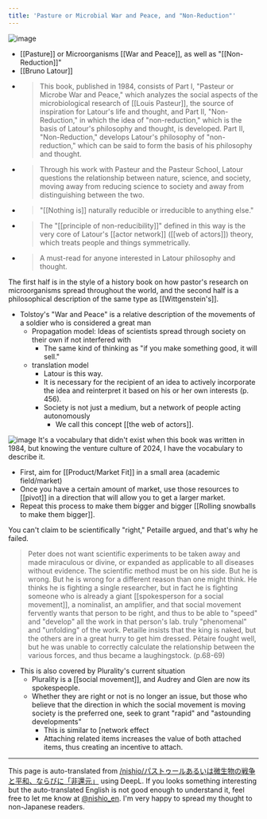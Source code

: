 ```yaml
---
title: 'Pasture or Microbial War and Peace, and "Non-Reduction"'
---
```


![image](https://gyazo.com/0d5db85c454ffddafd7fb8f2b1e30406/thumb/1000)
- [[Pasture]] or Microorganisms [[War and Peace]], as well as "[[Non-Reduction]]"
- [[Bruno Latour]]
- > This book, published in 1984, consists of Part I, "Pasteur or Microbe War and Peace," which analyzes the social aspects of the microbiological research of [[Louis Pasteur]], the source of inspiration for Latour's life and thought, and Part II, "Non-Reduction," in which the idea of "non-reduction," which is the basis of Latour's philosophy and thought, is developed. Part II, "Non-Reduction," develops Latour's philosophy of "non-reduction," which can be said to form the basis of his philosophy and thought.
- >  Through his work with Pasteur and the Pasteur School, Latour questions the relationship between nature, science, and society, moving away from reducing science to society and away from distinguishing between the two.
- >  "[[Nothing is]] naturally reducible or irreducible to anything else."
- >  The "[[principle of non-reducibility]]" defined in this way is the very core of Latour's [[actor network]] ([[web of actors]]) theory, which treats people and things symmetrically.
- >  A must-read for anyone interested in Latour philosophy and thought.


The first half is in the style of a history book on how pastor's research on microorganisms spread throughout the world, and the second half is a philosophical description of the same type as [[Wittgenstein's]].
- Tolstoy's "War and Peace" is a relative description of the movements of a soldier who is considered a great man
    - Propagation model: Ideas of scientists spread through society on their own if not interfered with
        - The same kind of thinking as "if you make something good, it will sell."
    - translation model
        - Latour is this way.
        - It is necessary for the recipient of an idea to actively incorporate the idea and reinterpret it based on his or her own interests (p. 456).
        - Society is not just a medium, but a network of people acting autonomously
            - We call this concept [[the web of actors]].

![image](https://gyazo.com/5bca14149a78d8edc89e7df6881cb4f8/thumb/1000)
It's a vocabulary that didn't exist when this book was written in 1984, but knowing the venture culture of 2024, I have the vocabulary to describe it.
- First, aim for [[Product/Market Fit]] in a small area (academic field/market)
- Once you have a certain amount of market, use those resources to [[pivot]] in a direction that will allow you to get a larger market.
- Repeat this process to make them bigger and bigger [[Rolling snowballs to make them bigger]].


You can't claim to be scientifically "right," Petaille argued, and that's why he failed.
> Peter does not want scientific experiments to be taken away and made miraculous or divine, or expanded as applicable to all diseases without evidence. The scientific method must be on his side. But he is wrong. But he is wrong for a different reason than one might think. He thinks he is fighting a single researcher, but in fact he is fighting someone who is already a giant [[spokesperson for a social movement]], a nominalist, an amplifier, and that social movement fervently wants that person to be right, and thus to be able to "speed" and "develop" all the work in that person's lab. truly "phenomenal" and "unfolding" of the work. Petaille insists that the king is naked, but the others are in a great hurry to get him dressed. Pétaire fought well, but he was unable to correctly calculate the relationship between the various forces, and thus became a laughingstock. (p.68-69)
- This is also covered by Plurality's current situation
    - Plurality is a [[social movement]], and Audrey and Glen are now its spokespeople.
    - Whether they are right or not is no longer an issue, but those who believe that the direction in which the social movement is moving society is the preferred one, seek to grant "rapid" and "astounding developments"
        - This is similar to [network effect
        - Attaching related items increases the value of both attached items, thus creating an incentive to attach.

---
This page is auto-translated from [/nishio/パストゥールあるいは微生物の戦争と平和、ならびに「非還元」](https://scrapbox.io/nishio/パストゥールあるいは微生物の戦争と平和、ならびに「非還元」) using DeepL. If you looks something interesting but the auto-translated English is not good enough to understand it, feel free to let me know at [@nishio_en](https://twitter.com/nishio_en). I'm very happy to spread my thought to non-Japanese readers.